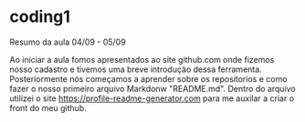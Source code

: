 # coding1

Resumo da aula 04/09 - 05/09

Ao iniciar a aula fomos apresentados ao site github.com onde fizemos nosso cadastro e tivemos uma breve introdução dessa ferramenta.
Posteriormente nós começamos a aprender sobre os repositorios e como fazer o nosso primeiro arquivo Markdonw "README.md".
Dentro do arquivo utilizei o site https://profile-readme-generator.com para me auxilar a criar o front do meu github.
